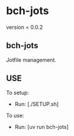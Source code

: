 # bch-jots

version = 0.0.2

## bch-jots

Jotfile management.

## USE

To setup:
- Run: [./SETUP.sh]

To use:
- Run: [uv run bch-jots]
